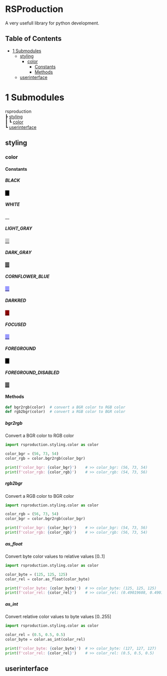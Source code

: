 <h1>RSProduction</h1>

A very usefull library for python development.

<h2>Table of Contents</h2>

- [1 Submodules](#1-submodules)
  - [styling](#styling)
    - [color](#color)
      - [Constants](#constants)
      - [Methods](#methods)
  - [userinterface](#userinterface)


# 1 Submodules
rsproduction<br>
┣ [styling](#styling)<br>
┃ ┗ [color](#color)<br>
┗ [userinterface](#userinterface)

## styling
### color

#### Constants
<h5>BLACK</h5>
<span style="background-color:rgb(0, 0, 0)">__</span>

<h5>WHITE</h5>
<span style="background-color:rgb(255, 255, 255)">__</span>

<h5>LIGHT_GRAY</h5>
<span style="background-color:rgb(204, 204, 204)">__</span>

<h5>DARK_GRAY</h5>
<span style="background-color:rgb(102, 102, 102)">__</span>

<h5>CORNFLOWER_BLUE</h5>
<span style="background-color:rgb(153, 153, 255)">__</span>

<h5>DARKRED</h5>
<span style="background-color:rgb(139, 0, 0)">__</span>

<h5>FOCUSED</h5>
<span style="background-color:rgb(153, 153, 255)">__</span>

<h5>FOREGROUND</h5>
<span style="background-color:rgb(0, 0, 0)">__</span>

<h5>FOREGROUND_DISABLED</h5>
<span style="background-color:rgb(102, 102, 102)">__</span>

#### Methods

```python
def bgr2rgb(color)  # convert a BGR color to RGB color
def rgb2bgr(color)  # convert a RGB color to BGR color
```

<h5>bgr2rgb</h5>

Convert a BGR color to RGB color
```python
import rsproduction.styling.color as color

color_bgr = (56, 73, 54)
color_rgb = color.bgr2rgb(color_bgr)

print(f'color_bgr: {color_bgr}')    # >> color_bgr: (56, 73, 54)
print(f'color_rgb: {color_rgb}')    # >> color_rgb: (54, 73, 56)
```

<h5>rgb2bgr</h5>

Convert a RGB color to BGR color
```python
import rsproduction.styling.color as color

color_rgb = (56, 73, 54)
color_bgr = color.bgr2rgb(color_bgr)

print(f'color_bgr: {color_bgr}')    # >> color_bgr: (54, 73, 56)
print(f'color_rgb: {color_rgb}')    # >> color_rgb: (56, 73, 54)
```

<h5>as_float</h5>

Convert byte color values to relative values [0..1]
```python
import rsproduction.styling.color as color

color_byte = (125, 125, 125)
color_rel = color.as_float(color_byte)

print(f'color_byte: {color_byte}')  # >> color_byte: (125, 125, 125)
print(f'color_rel: {color_rel}')    # >> color_rel: (0.49019608, 0.49019608, 0.49019608)
```

<h5>as_int</h5>

Convert relative color values to byte values [0..255]
```python
import rsproduction.styling.color as color

color_rel = (0.5, 0.5, 0.5)
color_byte = color.as_int(color_rel)

print(f'color_byte: {color_byte}')  # >> color_byte: (127, 127, 127)
print(f'color_rel: {color_rel}')    # >> color_rel: (0.5, 0.5, 0.5)
```

## userinterface
